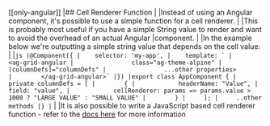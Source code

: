 [[only-angular]]
|## Cell Renderer Function
|
|Instead of using an Angular component, it's possible to use a simple function for a cell renderer. 
|
|This is probably most useful if you have a simple String value to render and want to avoid the overhead of an actual Angular
|component.
|
|In the example below we're outputting a simple string value that depends on the cell value: 
|
|```js
|@Component({
|    selector: 'my-app',
|    template: `
|        <ag-grid-angular
|                class="ag-theme-alpine"
|                [columnDefs]="columnDefs"
|                ...other properties>        
|        </ag-grid-angular>`
|})
|export class AppComponent {
|    private columnDefs = [
|        {
|            headerName: "Value",
|            field: "value",
|            cellRenderer: params => params.value > 1000 ? "LARGE VALUE" : "SMALL VALUE"
|        }
|     ];
|     ..other methods
|}
|```
|
|It is also possible to write a JavaScript based cell renderer function - refer to the [docs here](../../javascript/component-cell-renderer#cell-renderer-function) for more information
